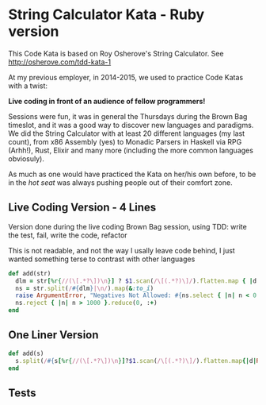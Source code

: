 # String Calculator Kata - Ruby version
This Code Kata is based on Roy Osherove's String Calculator. See http://osherove.com/tdd-kata-1

At my previous employer, in 2014-2015,  we used to practice Code Katas with a twist:

**Live coding in front of an audience of fellow programmers!**

Sessions were fun, it was in general the Thursdays during the Brown Bag timeslot, and it was a good way to discover new languages and paradigms. We did the String Calculator with at least 20 different languages (my last count), from x86 Assembly (yes) to Monadic Parsers in Haskell via RPG (Arhh!), Rust, Elixir and many more (including the more common languages obviosuly). 

As much as one would have practiced the Kata on her/his own before, to be in the *hot seat* was always pushing people out of their comfort zone.

## Live Coding Version - 4 Lines
Version done during the live coding Brown Bag session, using TDD: write the test, fail, write the code, refactor

This is not readable, and not the way I usally leave code behind, I just wanted something terse to contrast with other languages
```ruby
def add(str)
  dlm = str[%r{//(\[.*?\])\n}] ? $1.scan(/\[(.*?)\]/).flatten.map { |d| Regexp.quote(d) }.join('|') : ','
  ns = str.split(/#{dlm}|\n/).map(&:to_i)
  raise ArgumentError, "Negatives Not Allowed: #{ns.select { |n| n < 0 }.join(',') }" if ns.find { |n| n < 0 }
  ns.reject { |n| n > 1000 }.reduce(0, :+)
end
```

## One Liner Version
```ruby
def add(s)
  s.split(/#{s[%r{//(\[.*?\])\n}]?$1.scan(/\[(.*?)\]/).flatten.map{|d|Regexp.quote(d)}.join('|'):','}|\n/).map(&:to_i).select{|n|n<0?(fail ArgumentError,"Negs errors:#{s.scan(/-\d+/).join(',')}"):n}.reject{|n|n>1000}.reduce(0,:+)
end
```

## Tests


